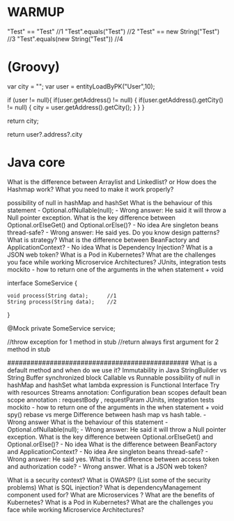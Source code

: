 # WARMUP ##############################################

"Test" == "Test" 	  				//1
"Test".equals("Test") 				//2
"Test" == new String("Test") 		//3
"Test".equals(new String("Test")) 	//4

# (Groovy) ##############################################

var city = "";
var user = entityLoadByPK("User",10);

if (user != null){
if(user.getAddress() != null) {
if(user.getAddress().getCity() != null) {
city = user.getAddress().getCity();
}
}
}

return city;

return user?.address?.city

# Java core ##############################################

What is the difference between Arraylist and Linkedlist? or How does the Hashmap work? What you need to make it work properly?

possibility of null in hashMap and hashSet
What is the behaviour of this statement - Optional.ofNullable(null); -  Wrong answer: He said it will throw a Null pointer exception.
What is the key difference between Optional.orElseGet() and Optional.orElse()? - No idea
Are singleton beans thread-safe? - Wrong answer: He said yes.
Do you know design patterns? What is strategy?
What is the difference between BeanFactory and ApplicationContext? -  No idea
What is Dependency Injection?
What is a JSON web token?
What is a Pod in Kubernetes?
What are the challenges you face while working Microservice Architectures?
JUnits, integration tests
mockito - how to return one of the arguments in the when statement + void

interface SomeService {

	void process(String data); 		//1
	String process(String data);	//2
}

@Mock
private SomeService service;

//throw exception for 1 method in stub
//return always first argument for 2 method in stub


###############################################
What is a default method and when do we use it?
Immutability in Java
StringBuilder vs String Buffer
synchronized block
Callable vs Runnable
possibility of null in hashMap and hashSet
what lambda expression is
Functional Interface
Try with resources
Streams
annotation: Configuration
bean scopes
default bean scope
annotation : requestBody , requestParam
JUnits, integration tests
mockito - how to return one of the arguments in the when statement + void
spy()
rebase vs merge
Difference between hash map vs hash table. - Wrong answer
What is the behaviour of this statement - Optional.ofNullable(null); -  Wrong answer: He said it will throw a Null pointer exception.
What is the key difference between Optional.orElseGet() and Optional.orElse()? - No idea
What is the difference between BeanFactory and ApplicationContext? -  No idea
Are singleton beans thread-safe? - Wrong answer: He said yes.
What is the difference between access token and authorization code? - Wrong answer.
What is a JSON web token?

What is a security context?
What is OWASP? (List some of the security problems)
What is SQL injection?
What is dependencyManagement component used for?
What are Microservices ?
What are the benefits of Kubernetes?
What is a Pod in Kubernetes?
What are the challenges you face while working Microservice Architectures?